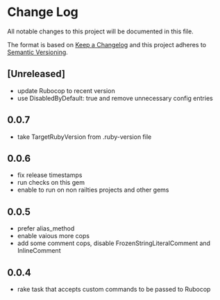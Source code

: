 # Change Log
All notable changes to this project will be documented in this file.

The format is based on [Keep a Changelog](http://keepachangelog.com/) 
and this project adheres to [Semantic Versioning](http://semver.org/).

## [Unreleased]

- update Rubocop to recent version
- use DisabledByDefault: true and remove unnecessary config entries

## 0.0.7
- take TargetRubyVersion from .ruby-version file

## 0.0.6

- fix release timestamps
- run checks on this gem
- enable to run on non railties projects and other gems

## 0.0.5

- prefer alias_method
- enable vaious more cops
- add some comment cops, disable FrozenStringLiteralComment and InlineComment

## 0.0.4

- rake task that accepts custom commands to be passed to Rubocop

